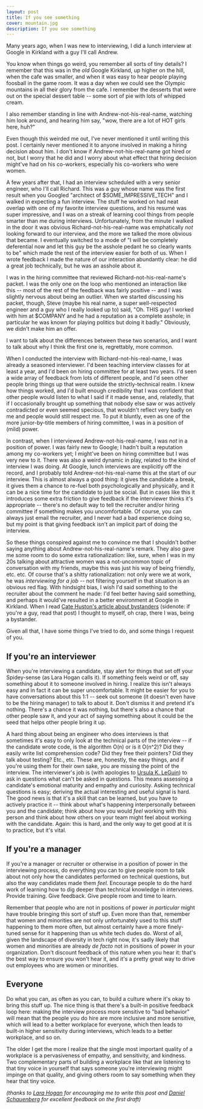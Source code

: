 ```yaml
---
layout: post
title: If you see something
cover: mountain.jpg
description: If you see something
---
```


Many years ago, when I was new to interviewing, I did a lunch interview at Google in Kirkland with a guy I'll call Andrew.

You know when things go weird, you remember all sorts of tiny details? I remember that this was in the *old* Google Kirkland, up higher on the hill, when the cafe was smaller, and when it was easy to hear people playing foosball in the game room. It was a day when we could see the Olympic mountains in all their glory from the cafe. I remember the desserts that were out on the special dessert table -- some sort of pie with lots of whipped cream.

I also remember standing in line with Andrew-not-his-real-name, watching him look around, and hearing him say, "wow, there are a lot of HOT girls here, huh?"

Even though this weirded me out, I've never mentioned it until writing this post. I certainly never mentioned it to anyone involved in making a hiring decision about him. I don't know if Andrew-not-his-real-name got hired or not, but I worry that he did and I worry about what effect that hiring decision might've had on his co-workers, especially his co-workers who were women.

A few years after that, I had an interview scheduled with a very senior engineer, who I'll call Richard. This was a guy whose name was the first result when you Googled "architect of $SOME_IMPRESSIVE_TECH" and I walked in expecting a fun interview. The stuff he worked on had neat overlap with one of my favorite interview questions, and his resumé was super impressive, and I was on a streak of learning cool things from people smarter than me during interviews. Unfortunately, from the minute I walked in the door it was obvious Richard-not-his-real-name was emphatically _not_ looking forward to our interview, and the more we talked the more obvious that became. I eventually switched to a mode of "I will be completely deferential now and let this guy be the asshole pedant he so clearly wants to be" which made the rest of the interview easier for both of us. When I wrote feedback I made the nature of our interaction abundantly clear: he did a great job technically, but he was an asshole about it.

I was in the hiring committee that reviewed Richard-not-his-real-name's packet. I was the only one on the loop who mentioned an interaction like this -- most of the rest of the feedback was fairly positive -- and I was slightly nervous about being an outlier. When we started discussing his packet, though, Steve (maybe his real name, a super well-respected engineer and a guy who I really looked up to) said, "Oh. THIS guy! I worked with him at $COMPANY and he had a reputation as a complete asshole; in particular he was known for playing politics but doing it badly." Obviously, we didn't make him an offer.

I want to talk about the differences between these two scenarios, and I want to talk about why I think the first one is, regrettably, more common.

When I conducted the interview with Richard-not-his-real-name, I was already a seasoned interviewer. I'd been teaching interview classes for at least a year, and I'd been on hiring committee for at least two years. I'd seen a wide array of feedback from lots of different people, and I'd seen other people bring things up that were outside the strictly-technical realm. I knew how things worked, and I'd built enough credibility that I was confident that other people would listen to what I said if it made sense, and, relatedly, that if I occasionally brought up something that nobody else saw or was actively contradicted or even seemed specious, that wouldn't reflect very badly on me and people would still respect me. To put it bluntly, even as one of the more junior-by-title members of hiring committee, I was in a position of (mild) power.

In contrast, when I interviewed Andrew-not-his-real-name, I was _not_ in a position of power. I was fairly new to Google; I hadn't built a reputation among my co-workers yet; I might've been on hiring committee but I was very new to it. There was also a weird dynamic in play, related to the kind of interview I was doing. At Google, lunch interviews are explicitly off the record, and I probably told Andrew-not-his-real-name this at the start of our interview. This is almost always a good thing: it gives the candidate a break, it gives them a chance to re-fuel both psychologically and physically, and it can be a nice time for the candidate to just be social. But in cases like this it introduces some extra friction to give feedback if the interviewer thinks it's appropriate -- there's no default way to tell the recruiter and/or hiring committee if something makes you uncomfortable. Of course, you can always just email the recruiter, and I never had a bad experience doing so, but my point is that giving feedback isn't an implicit part of doing the interview.

So these things conspired against me to convince me that I shouldn't bother saying anything about Andrew-not-his-real-name's remark. They also gave me some room to do some extra rationalization: like, sure, when I was in my 20s talking about attractive women was a not-uncommon topic of conversation with my friends, maybe this was just his way of being friendly, etc. etc. Of course that's a shitty rationalization: not only were we at work, he was _interviewing for a job_ -- not filtering yourself in that situation is an obvious red flag. With hindsight bias, I wish I'd said something to the recruiter about the comment he made: I'd feel better having said something, and perhaps it would've resulted in a better environment at Google in Kirkland. When I read [Cate Huston's article about bystanders](http://www.catehuston.com/blog/2014/12/31/sigh/) (sidenote: if you're a guy, read that post) I thought to myself, oh crap, there I was, being a bystander.

Given all that, I have some things I've tried to do, and some things I request of you.

If you're an interviewer
---
When you're interviewing a candidate, stay alert for things that set off your Spidey-sense (as Lara Hogan calls it). If something feels weird or off, say something about it to someone involved in hiring. I realize this isn't always easy and in fact it can be super uncomfortable. It might be easier for you to have conversations about this 1:1 -- seek out someone (it doesn't even have to be the hiring manager) to talk to about it. Don't dismiss it and pretend it's nothing. There's a chance it was nothing, but there's also a chance that other people saw it, and your act of saying something about it could be the seed that helps other people bring it up. 

A hard thing about being an engineer who does interviews is that sometimes it's easy to only look at the technical parts of the interview -- if the candidate wrote code, is the algorithm O(n) or is it O(n^2)? Did they easily write list comprehension code? Did they free their pointers? Did they talk about testing? Etc., etc. These are, honestly, the easy things, and if you're using them for their own sake, you are missing the point of the interview. The interviewer's job is (with apologies to [Ursula K. LeGuin](http://theliterarylink.com/leguinintro.html)) to ask in questions what can't be asked in questions. This means assessing a candidate's emotional maturity and empathy and curiosity. Asking technical questions is easy; deriving the actual interesting and useful signal is hard. The good news is that it's a skill that can be learned, but you have to actively practice it -- think about what's happening interpersonally between you and the candidate; think about how you would _feel_ working with this person and think about how others on your team might feel about working with the candidate. Again: this is hard, and the only way to get good at it is to practice, but it's vital.

If you're a manager
---
If you're a manager or recruiter or otherwise in a position of power in the interviewing process, do everything you can to give people room to talk about not only how the candidates performed on technical questions, but also the way candidates made them _feel_. Encourage people to do the hard work of learning how to dig deeper than technical knowledge in interviews. Provide training. Give feedback. Give people room and time to learn.

Remember that people who are not in positions of power _in particular_ might have trouble bringing this sort of stuff up. Even more than that, remember that women and minorities are not only unfortunately used to this stuff happening to them more often, but almost certainly have a more finely-tuned sense for it happening than us white tech dudes do. Worst of all, given the landscape of diversity in tech right now, it's sadly likely that women and minorities are already _de facto_ not in positions of power in your organization. Don't discount feedback of this nature when you hear it: that's the best way to ensure you won't hear it, and it's a pretty great way to drive out employees who are women or minorities.

Everyone
---
Do what you can, as often as you can, to build a culture where it's okay to bring this stuff up. The nice thing is that there's a built-in positive feedback loop here: making the interview process more sensitive to "bad behavior" will mean that the people you do hire are more inclusive and more sensitive, which will lead to a better workplace for everyone, which then leads to built-in higher sensitivity during interviews, which leads to a better workplace, and so on.

The older I get the more I realize that the single most important quality of a workplace is a pervasiveness of empathy, and sensitivity, and kindness. Two complementary parts of building a workplace like that are listening to that tiny voice in yourself that says someone you're interviewing might impinge on that quality, and giving others room to say something when they hear that tiny voice.

_(thanks to [Lara Hogan](https://twitter.com/lara_hogan) for encouraging me to write this post and [Daniel Schauenberg](https://twitter.com/mrtazz) for excellent feedback on the first draft)_